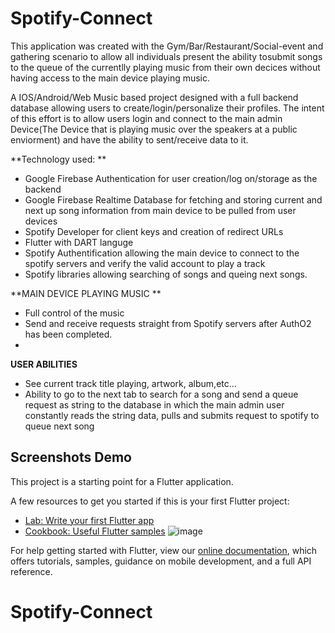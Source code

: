 # Spotify-Connect

This application was created with the Gym/Bar/Restaurant/Social-event and gathering scenario to allow all individuals present the ability tosubmit songs to the queue of the currentlly playing music from their own decices  without having access to the main device playing music. 


A IOS/Android/Web Music based project designed with a full backend database allowing users to create/login/personalize their profiles. The intent of this effort is to allow users login and connect to the main admin Device(The Device that is playing music over the speakers at a public enviorment) and have the ability to sent/receive data to it.

**Technology used: **
- Google Firebase Authentication for user creation/log on/storage as the backend
- Google Firebase Realtime Database for fetching and storing current and next up song information from main device to be pulled from user devices
- Spotify Developer for client keys and creation of redirect URLs
- Flutter with DART languge
- Spotify Authentification allowing the main device to connect to the spotify servers and verify the valid account to play a track
- Spotify libraries allowing searching of songs and queing next songs.  

**MAIN  DEVICE PLAYING MUSIC **
- Full control of the music 
- Send and receive requests straight from Spotify servers after AuthO2 has been completed.
- 
**USER ABILITIES**

- See current track title playing, artwork, album,etc...
- Ability to go to the next tab to search for a song and send a queue request as string to the database in which the main admin user constantly reads the string data, pulls and submits request to spotify to queue next song


## Screenshots Demo

This project is a starting point for a Flutter application.

A few resources to get you started if this is your first Flutter project:

- [Lab: Write your first Flutter app](https://flutter.dev/docs/get-started/codelab)
- [Cookbook: Useful Flutter samples](https://flutter.dev/docs/cookbook)
![image](https://user-images.githubusercontent.com/36418354/181787480-52f81d65-d382-4797-9305-830df50aa5d5.png)

For help getting started with Flutter, view our
[online documentation](https://flutter.dev/docs), which offers tutorials,
samples, guidance on mobile development, and a full API reference.
# Spotify-Connect
